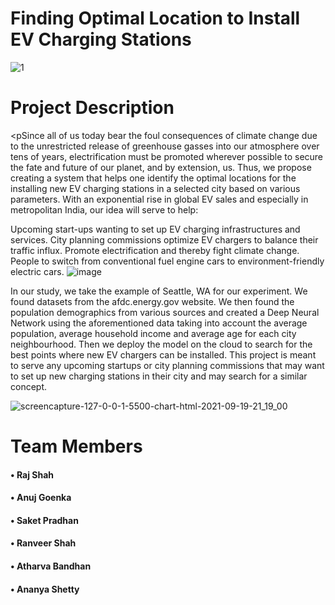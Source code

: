 <h1>Finding Optimal Location to Install EV Charging Stations</h1>

![1](https://user-images.githubusercontent.com/25654606/133933981-5d30c1c0-3a5c-407f-b2f2-89d02e536c56.png)


# Project Description

<pSince all of us today bear the foul consequences of climate change due to the unrestricted release of greenhouse gasses into our atmosphere over tens of years, electrification must be promoted wherever possible to secure the fate and future of our planet, and by extension, us. Thus, we propose creating a system that helps one identify the optimal locations for the installing new EV charging stations in a selected city based on various parameters. With an exponential rise in global EV sales and especially in metropolitan India, our idea will serve to help:

Upcoming start-ups wanting to set up EV charging infrastructures and services.
City planning commissions optimize EV chargers to balance their traffic influx. 
Promote electrification and thereby fight climate change.
People to switch from conventional fuel engine cars to environment-friendly electric cars.
![image](https://user-images.githubusercontent.com/25654606/154651393-e109e863-a9f6-4b58-b7d8-285db5bd27f6.png)
</p>

<p>In our study, we take the example of Seattle, WA for our experiment. We found datasets from the afdc.energy.gov website. We then found the population demographics from various sources and created a Deep Neural Network using the aforementioned data taking into account the average population, average household income and average age for each city neighbourhood. Then we deploy the model on the cloud to search for the best points where new EV chargers can be installed. This project is meant to serve any upcoming startups or city planning commissions that may want to set up new charging stations in their city and may search for a similar concept.</p>
  
![screencapture-127-0-0-1-5500-chart-html-2021-09-19-21_19_00](https://user-images.githubusercontent.com/25654606/133933969-c457d449-5d48-4b41-9378-72e53e7ed569.png)


# Team Members
<h4>• Raj Shah</h4>
<h4>• Anuj Goenka</h4>
<h4>• Saket Pradhan</h4>
<h4>• Ranveer Shah</h4>
<h4>• Atharva Bandhan</h4>
<h4>• Ananya Shetty</h4>
